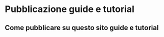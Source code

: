 ﻿---
sidebar_position: 1
---
# Pubblicazione guide e tutorial

## Come pubblicare su questo sito guide e tutorial




